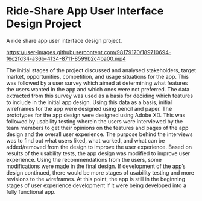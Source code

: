 # Ride-Share App User Interface Design Project

A ride share app user interface design project.

https://user-images.githubusercontent.com/98179170/189710694-f6c2fd34-a36b-4134-8711-8599b2c4ba00.mp4

The initial stages of the project discussed and analysed stakeholders, target market, opportunities, competition, and usage situations for the app. 
This was followed by a user survey which aimed at determining what features the users wanted in the app and which ones were not preferred. 
The data extracted from this survey was used as a basis for deciding which features to include in the initial app design. 
Using this data as a basis, initial wireframes for the app were designed using pencil and paper. The prototypes for the app design were designed using Adobe XD. 
This was followed by usability testing wherein the users were interviewed by the team members to get their opinions on the features and pages of the app design and the overall user experience. 
The purpose behind the interviews was to find out what users liked, what worked, and what can be added/removed from the design to improve the user experience. Based on results of the usability tests, the app design was modified to improve user experience. 
Using the recommendations from the users, some modifications were made in the final design. If development of the app’s design continued, there would be more stages of usability testing and more revisions to the wireframes. 
At this point, the app is still in the beginning stages of user experience development if it were being developed into a fully functional app.

